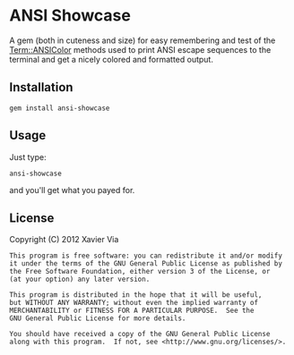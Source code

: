ANSI Showcase
=============

A gem (both in cuteness and size) for easy remembering and test of the [Term::ANSIColor][term-ansicolor] methods used to print ANSI escape sequences to the terminal and get a nicely colored and formatted output.

[term-ansicolor]: http://github.com/flori/term-ansicolor

Installation
------------

    gem install ansi-showcase

Usage
-----

Just type:

    ansi-showcase

and you'll get what you payed for.

License
--------

Copyright (C) 2012 Xavier Via

    This program is free software: you can redistribute it and/or modify
    it under the terms of the GNU General Public License as published by
    the Free Software Foundation, either version 3 of the License, or
    (at your option) any later version.

    This program is distributed in the hope that it will be useful,
    but WITHOUT ANY WARRANTY; without even the implied warranty of
    MERCHANTABILITY or FITNESS FOR A PARTICULAR PURPOSE.  See the
    GNU General Public License for more details.

    You should have received a copy of the GNU General Public License
    along with this program.  If not, see <http://www.gnu.org/licenses/>.
